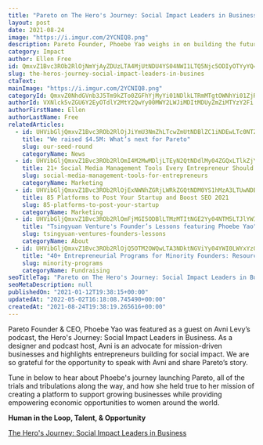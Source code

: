 ```yaml
---
title: "Pareto on The Hero's Journey: Social Impact Leaders in Business"
layout: post
date: 2021-08-24
image: "https://i.imgur.com/2YCNIQ8.png"
description: Pareto Founder, Phoebe Yao weighs in on building the future of work through human-in-the-loop systems, the importance of talent to drive culture, and seizing opportunity in the face of adversity.
category: Impact
author: Ellen Free
id: QmxvZ1Bvc3ROb2RlOjNmYjAyZDUzLTA4MjUtNDU4YS04NWI1LTQ5Njc5ODIyOTYyYQ==
slug: the-heros-journey-social-impact-leaders-in-busines
ctaText: 
mainImage: "https://i.imgur.com/2YCNIQ8.png"
categoryId: QmxvZ0NhdGVnb3J5Tm9kZTo0ZGFhYjMyYi01NDlkLTRmMTgtOWNhYi01ZjRlMDQwNTJiODU=
authorId: VXNlck5vZGU6Y2EyOTdlY2MtY2QwYy00MWY2LWJiMDItMDUyZmZiMTYzY2Fi
authorFirstName: Ellen
authorLastName: Free
relatedArticles:
  - id: UHVibGljQmxvZ1Bvc3ROb2RlOjJiYmU3NmZhLTcwZmUtNDBlZC1iNDEwLTc0NTZiODhiZDUyNQ==
    title: "We raised $4.5M: What’s next for Pareto"
    slug: our-seed-round
    categoryName: News
  - id: UHVibGljQmxvZ1Bvc3ROb2RlOmI4M2MwMDljLTEyN2QtNDdlMy04ZGQxLTlkZjYyNGMzOWY3Mg==
    title: 21+ Social Media Management Tools Every Entrepreneur Should Use
    slug: social-media-management-tools-for-entrepreneurs
    categoryName: Marketing
  - id: UHVibGljQmxvZ1Bvc3ROb2RlOjExNWNhZGRjLWRkZGQtNDM0YS1hMzA3LTUwNDEzM2YzMGY0OQ==
    title: 85 Platforms to Post Your Startup and Boost SEO 2021
    slug: 85-platforms-to-post-your-startup
    categoryName: Marketing
  - id: UHVibGljQmxvZ1Bvc3ROb2RlOmFjMGI5ODBlLTMzMTItNGE2Yy04NTM5LTJlYWI5ZDk2OTY4Nw==
    title: "Tsingyuan Venture's Founder’s Lessons featuring Phoebe Yao"
    slug: tsingyuan-ventures-founders-lessons
    categoryName: About
  - id: UHVibGljQmxvZ1Bvc3ROb2RlOjQ5OTM2OWQwLTA3NDktNGViYy04YWI0LWYxYzQ1MGNiYzQ3Zg==
    title: "40+ Entrepreneurial Programs for Minority Founders: Resource"
    slug: minority-programs
    categoryName: Fundraising
seoTitleTag: "Pareto on The Hero's Journey: Social Impact Leaders in Business"
seoMetaDescription: null
publishedOn: "2021-01-12T19:38:15+00:00"
updatedAt: "2022-05-02T16:18:08.745490+00:00"
createdAt: "2021-08-24T19:38:19.265616+00:00"
---
```

Pareto Founder & CEO, Phoebe Yao was featured as a guest on Avni Levy’s podcast, the Hero's Journey: Social Impact Leaders in Business. As a designer and podcast host, Avni is an advocate for mission-driven businesses and highlights entrepreneurs building for social impact. We are so grateful for the opportunity to speak with Avni and share Pareto’s story.

Tune in below to hear about Phoebe's journey launching Pareto, all of the trials and tribulations along the way, and how she held true to her mission of creating a platform to support growing businesses while providing empowering economic opportunities to women around the world.

**Human in the Loop, Talent, & Opportunity**

[The Hero's Journey: Social Impact Leaders in Business](https://open.spotify.com/show/0fI3HlyUzICxrF1wrQ5WPQ)